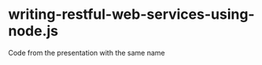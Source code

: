 writing-restful-web-services-using-node.js
==========================================

Code from the presentation with the same name
